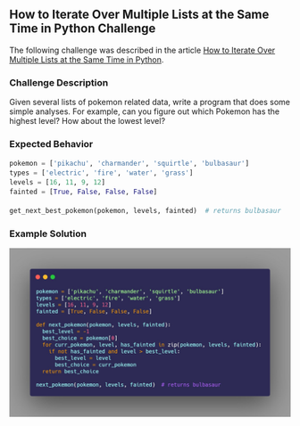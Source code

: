 ## How to Iterate Over Multiple Lists at the Same Time in Python Challenge

The following challenge was described in the article 
[How to Iterate Over Multiple Lists at the Same Time in Python](https://therenegadecoder.com/code/how-to-iterate-over-multiple-lists-at-the-same-time-in-python/#challenge).

### Challenge Description

Given several lists of pokemon related data, write a program that does some simple analyses. 
For example, can you figure out which Pokemon has the highest level? How about the lowest level?

### Expected Behavior

```python
pokemon = ['pikachu', 'charmander', 'squirtle', 'bulbasaur']
types = ['electric', 'fire', 'water', 'grass']
levels = [16, 11, 9, 12]
fainted = [True, False, False, False]

get_next_best_pokemon(pokemon, levels, fainted)  # returns bulbasaur
```

### Example Solution

![Solution](solution.jpeg)

